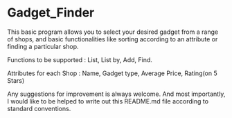 # Gadget_Finder
This basic program allows you to select your desired gadget from a range of shops, and basic functionalities like sorting according to an attribute or finding a particular shop.

Functions to be supported : List, List by, Add, Find.

Attributes for each Shop : Name, Gadget type, Average Price, Rating(on 5 Stars)

Any suggestions for improvement is always welcome. And most importantly, I would like to be helped to write out this README.md file according to standard conventions.
